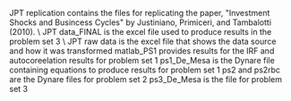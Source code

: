 JPT replication contains the files for replicating the paper, "Investment Shocks and Busincess Cycles" by Justiniano, Primiceri, and Tambalotti (2010). \\
JPT data_FINAL is the excel file used to produce results in the problem set 3 \\
JPT raw data is the excel file that shows the data source and how it was transformed
matlab_PS1 provides results for the IRF and autocoreelation results for problem set 1
ps1_De_Mesa is the Dynare file containing equations to produce results for problem set 1
ps2 and ps2rbc are the Dynare files for problem set 2
ps3_De_Mesa is the file for problem set 3
